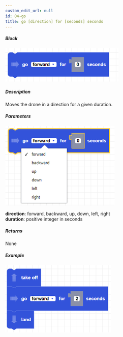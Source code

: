 ```yaml
---
custom_edit_url: null
id: 04-go
title: go [direction] for [seconds] seconds
---
```


##### Block

![go image](go.png)

##### Description

Moves the drone in a direction for a given duration.

##### Parameters

![go params](go_params.png)

**direction**: forward, backward, up, down, left, right <br /> 
**duration**: positive integer in seconds

##### Returns

None

##### Example

![go example](go_example.png)
